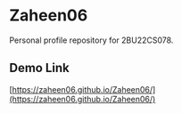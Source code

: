# Zaheen06

Personal profile repository for 2BU22CS078.

## Demo Link

[https://zaheen06.github.io/Zaheen06/](https://zaheen06.github.io/Zaheen06/)